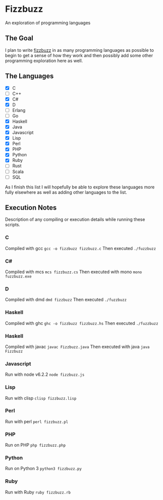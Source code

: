# Fizzbuzz
An exploration of programming languages

## The Goal
I plan to write [fizzbuzz](https://en.wikipedia.org/wiki/Fizz_buzz) in as many programming languages as possible to begin to get a sense of how they work and then possibly add some other programming exploration here as well.

## The Languages

- [x] C
- [ ] C++
- [x] C#
- [x] D
- [ ] Erlang
- [ ] Go
- [x] Haskell
- [x] Java
- [x] Javascript
- [x] Lisp
- [x] Perl
- [x] PHP
- [x] Python
- [x] Ruby
- [ ] Rust
- [ ] Scala
- [ ] SQL

As I finish this list I will hopefully be able to explore these languages more fully elsewhere as well as adding other languages to the list.

## Execution Notes
Description of any compiling or execution details while running these scripts.

### C
Compiled with gcc `gcc -o fizzbuzz fizzbuzz.c`
Then executed `./fuzzbuzz`

### C#
Compiled with mcs `mcs fizzbuzz.cs`
Then executed with mono `mono fuzzbuzz.exe`

### D
Compiled with dmd `dmd fizzbuzz`
Then executed `./fuzzbuzz`

### Haskell
Compiled with ghc `ghc -o fizzbuzz fizzbuzz.hs`
Then executed `./fuzzbuzz`

### Haskell
Compiled with javac `javac Fizzbuzz.java`
Then executed with java `java Fizzbuzz`

### Javascript
Run with node v6.2.2 `node fizzbuzz.js`

### Lisp
Run with clisp `clisp fizzbuzz.lisp`

### Perl
Run with perl `perl fizzbuzz.pl`

### PHP
Run on PHP `php fizzbuzz.php`

### Python
Run on Python 3 `python3 fizzbuzz.py`

### Ruby
Run with Ruby `ruby fizzbuzz.rb`
